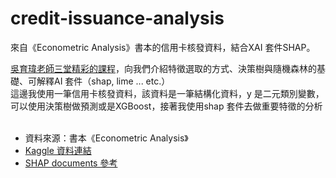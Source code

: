 # credit-issuance-analysis
來自《Econometric Analysis》書本的信用卡核發資料，結合XAI 套件SHAP。

[吳育瑋老師三堂精彩的課程](https://www.youtube.com/watch?v=Sc_7crF44bI)，向我們介紹特徵選取的方式、決策樹與隨機森林的基礎、可解釋AI 套件（shap, lime ... etc.）<br>
這邊我使用一筆信用卡核發資料，該資料是一筆結構化資料，y 是二元類別變數，可以使用決策樹做預測或是XGBoost，接著我使用shap 套件去做重要特徵的分析<br>
<br>

- 資料來源：書本《Econometric Analysis》
- [Kaggle 資料連結](https://www.kaggle.com/datasets/dansbecker/aer-credit-card-data)
- [SHAP documents 參考](https://github.com/slundberg/shap)
<br>
